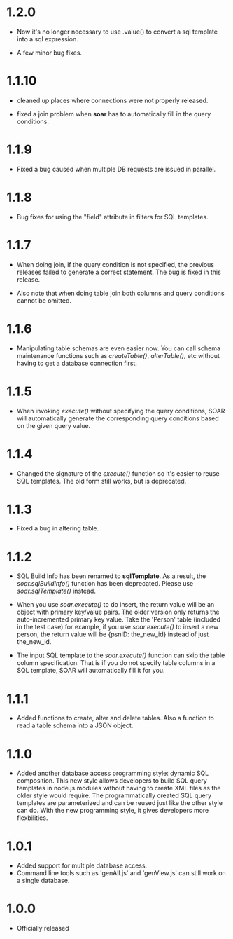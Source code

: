 1.2.0
=====

+ Now it's no longer necessary to use .value() to convert a sql template into a sql expression.

+ A few minor bug fixes.

1.1.10
======

+ cleaned up places where connections were not properly released.

+ fixed a join problem when **soar** has to automatically fill in the query conditions.

1.1.9
=====

+ Fixed a bug caused when multiple DB requests are issued in parallel.

1.1.8
=====

+ Bug fixes for using the "field" attribute in filters for SQL templates.

1.1.7
=====

+ When doing join, if the query condition is not specified, the previous releases failed to generate a correct statement. The bug is fixed in this release.

+ Also note that when doing table join both columns and query conditions cannot be omitted.

1.1.6
=====

+ Manipulating table schemas are even easier now. You can call schema maintenance functions such as _createTable()_, _alterTable()_, etc without having to get a database connection first.

1.1.5
=====

+ When invoking _execute()_ without specifying the query conditions, SOAR will automatically generate the corresponding query conditions based on the given query value.

1.1.4
=====

+ Changed the signature of the _execute()_ function so it's easier to reuse SQL templates. The old form still works, but is deprecated.

1.1.3
=====

+ Fixed a bug in altering table.

1.1.2
=====

+ SQL Build Info has been renamed to **sqlTemplate**. As a result, the _soar.sqlBuildInfo()_ function has been deprecated. Please use _soar.sqlTemplate()_ instead.

+ When you use _soar.execute()_ to do insert, the return value will be an object with primary key/value pairs. The older version only returns the auto-incremented primary key value. Take the 'Person' table (included in the test case) for example, if you use _soar.execute()_ to insert a new person, the return value will be {psnID: the_new_id} instead of just the_new_id.

+ The input SQL template to the _soar.execute()_ function can skip the table column specification. That is if you do not specify table columns in a SQL template, SOAR will automatically fill it for you.

1.1.1
=====

+ Added functions to create, alter and delete tables. Also a function to read a table schema into a JSON object.

1.1.0
=====

+ Added another database access programming style: dynamic SQL composition. This new style allows developers to build SQL query templates in node.js modules without having to create XML files as the older style would require. The programmatically created SQL query templates are parameterized and can be reused just like the other style can do. With the new programming style, it gives developers more flexbilities.

1.0.1
=====

+ Added support for multiple database access.
+ Command line tools such as 'genAll.js' and 'genView.js' can still work on a single database.

1.0.0
=====

+ Officially released
